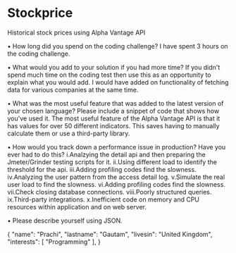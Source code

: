 # Stockprice
Historical stock prices using Alpha Vantage API

•	How long did you spend on the coding challenge?
I have spent 3 hours on the coding challenge.

•	What would you add to your solution if you had more time? If you didn't spend much time on the coding test then use this as an opportunity to explain what you would add.
I would have added on functionality of fetching data for various companies at the same time.

•	What was the most useful feature that was added to the latest version of your chosen language? Please include a snippet of code that shows how you've used it.
The most useful feature of the Alpha Vantage API is that it has values for over 50 different indicators. This saves having to manually calculate them or use a third-party library.

•	How would you track down a performance issue in production? Have you ever had to do this?
i.Analzying the detail api and then preparing the Jmeter/Grinder testing scripts for it.
ii.Using different load to identify the threshold for the api.
iii.Adding profiling codes find the slowness.
iv.Analyzing the user pattern from the access detail log.
v.Simulate the real user load to find the slowness.
vi.Adding profiling codes find the slowness.
vii.Check closing database connections.
viii.Poorly structured queries.
ix.Third-party integrations.
x.Inefficient code on memory and CPU resources within application and on web server. 

•	Please describe yourself using JSON.

{
  "name": "Prachi",
  "lastname": "Gautam",
  "livesin": "United Kingdom",
  "interests": [
    "Programming"
  ], 
}





